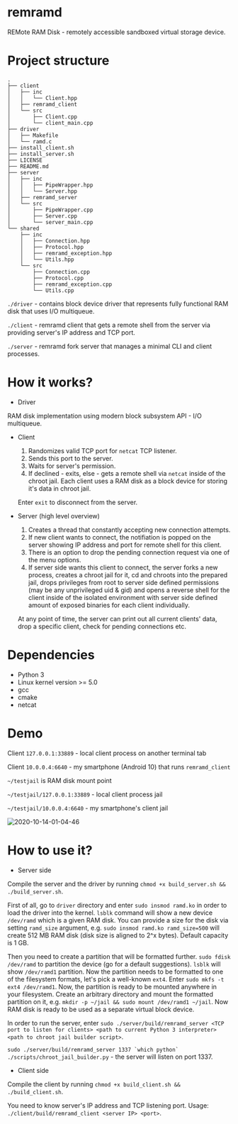# remramd

REMote RAM Disk - remotely accessible sandboxed virtual storage device.

# Project structure

```
.
├── client
│   ├── inc
│   │   └── Client.hpp
│   ├── remramd_client
│   └── src
│       ├── Client.cpp
│       └── client_main.cpp
├── driver
│   ├── Makefile
│   └── ramd.c
├── install_client.sh
├── install_server.sh
├── LICENSE
├── README.md
├── server
│   ├── inc
│   │   ├── PipeWrapper.hpp
│   │   └── Server.hpp
│   ├── remramd_server
│   └── src
│       ├── PipeWrapper.cpp
│       ├── Server.cpp
│       └── server_main.cpp
└── shared
    ├── inc
    │   ├── Connection.hpp
    │   ├── Protocol.hpp
    │   ├── remramd_exception.hpp
    │   └── Utils.hpp
    └── src
        ├── Connection.cpp
        ├── Protocol.cpp
        ├── remramd_exception.cpp
        └── Utils.cpp
```

```./driver``` - contains block device driver that represents fully functional RAM disk that uses I/O multiqueue.

```./client``` - remramd client that gets a remote shell from the server via providing server's IP address and TCP port.

```./server``` - remramd fork server that manages a minimal CLI and client processes.

# How it works?

- Driver

RAM disk implementation using modern block subsystem API - I/O multiqueue.

- Client
    1) Randomizes valid TCP port for ```netcat``` TCP listener.
    2) Sends this port to the server.
    3) Waits for server's permission.
    4) If declined - exits, else - gets a remote shell via ```netcat``` inside of the chroot jail. Each client uses a RAM disk as a block device for storing it's data in chroot jail.

    Enter ```exit``` to disconnect from the server.

- Server (high level overview)
    1) Creates a thread that constantly accepting new connection attempts.
    2) If new client wants to connect, the notifiation is popped on the server showing IP address and port for remote shell for this client.
    3) There is an option to drop the pending connection request via one of the menu options.
    4) If server side wants this client to connect, the server forks a new process, creates a chroot jail for it, cd and chroots into the prepared jail, drops privileges from root to server side defined permissions (may be any unprivileged uid & gid) and opens a reverse shell for the client inside of the isolated environment with server side defined amount of exposed binaries for each client individually.

    At any point of time, the server can print out all current clients' data, drop a specific client, check for pending connections etc. 
    
# Dependencies

- Python 3 
- Linux kernel version >= 5.0
- gcc
- cmake
- netcat

# Demo

Client ```127.0.0.1:33889``` - local client process on another terminal tab

Client ```10.0.0.4:6640``` - my smartphone (Android 10) that runs ```remramd_client```

```~/testjail``` is RAM disk mount point

```~/testjail/127.0.0.1:33889``` - local client process jail 

```~/testjail/10.0.0.4:6640``` - my smartphone's client jail

![2020-10-14-01-04-46](https://user-images.githubusercontent.com/45107680/95921820-aa77fb00-0dba-11eb-867a-988eab772ddf.gif)

# How to use it?

- Server side

Compile the server and the driver by running ```chmod +x build_server.sh && ./build_server.sh```.

First of all, go to ```driver``` directory and enter ```sudo insmod ramd.ko``` in order to load the driver into the kernel. ```lsblk``` command will show a new device ```/dev/ramd``` which is a given RAM disk. You can provide a size for the disk via setting ```ramd_size``` argument, e.g. ```sudo insmod ramd.ko ramd_size=500``` will create 512 MB RAM disk (disk size is aligned to 2^x bytes). Default capacity is 1 GB.

Then you need to create a partition that will be formatted further. ```sudo fdisk /dev/ramd``` to partition the device (go for a default suggestions). ```lsblk``` will show ```/dev/ramd1``` partition. Now the partition needs to be formatted to one of the filesystem formats, let's pick a well-known ```ext4```. Enter ```sudo mkfs -t ext4 /dev/ramd1```. Now, the partition is ready to be mounted anywhere in your filesystem. Create an arbitrary directory and mount the formatted partition on it, e.g. ```mkdir -p ~/jail && sudo mount /dev/ramd1 ~/jail```. Now RAM disk is ready to be used as a separate virtual block device.

In order to run the server, enter ```sudo ./server/build/remramd_server <TCP port to listen for clients> <path to current Python 3 interpreter> <path to chroot jail builder script>```.

```sudo ./server/build/remramd_server 1337 `which python` ./scripts/chroot_jail_builder.py``` - the server will listen on port 1337.

- Client side

Compile the client by running ```chmod +x build_client.sh && ./build_client.sh```.

You need to know server's IP address and TCP listening port. Usage: ```./client/build/remramd_client <server IP> <port>```.
